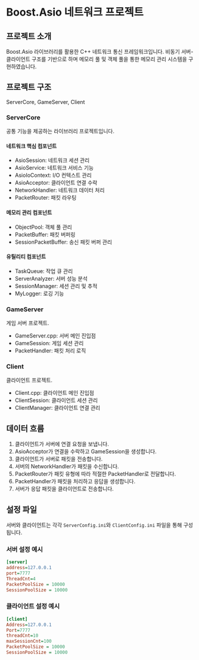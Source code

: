 # Boost.Asio 네트워크 프로젝트

## 프로젝트 소개

Boost.Asio 라이브러리를 활용한 C++ 네트워크 통신 프레임워크입니다. 
비동기 서버-클라이언트 구조를 기반으로 하며 메모리 풀 및 객체 풀을 통한 메모리 관리 시스템을 구현하였습니다.

## 프로젝트 구조

ServerCore, GameServer, Client

### ServerCore

공통 기능을 제공하는 라이브러리 프로젝트입니다.

#### 네트워크 핵심 컴포넌트
- AsioSession: 네트워크 세션 관리
- AsioService: 네트워크 서비스 기능
- AsioIoContext: I/O 컨텍스트 관리
- AsioAcceptor: 클라이언트 연결 수락
- NetworkHandler: 네트워크 데이터 처리
- PacketRouter: 패킷 라우팅

#### 메모리 관리 컴포넌트
- ObjectPool: 객체 풀 관리
- PacketBuffer: 패킷 버퍼링
- SessionPacketBuffer: 송신 패킷 버퍼 관리

#### 유틸리티 컴포넌트
- TaskQueue: 작업 큐 관리
- ServerAnalyzer: 서버 성능 분석
- SessionManager: 세션 관리 및 추적
- MyLogger: 로깅 기능

### GameServer

게임 서버 프로젝트.

- GameServer.cpp: 서버 메인 진입점
- GameSession: 게임 세션 관리
- PacketHandler: 패킷 처리 로직

### Client

클라이언트 프로젝트.

- Client.cpp: 클라이언트 메인 진입점
- ClientSession: 클라이언트 세션 관리
- ClientManager: 클라이언트 연결 관리

## 데이터 흐름

1. 클라이언트가 서버에 연결 요청을 보냅니다.
2. AsioAcceptor가 연결을 수락하고 GameSession을 생성합니다.
3. 클라이언트가 서버로 패킷을 전송합니다.
4. 서버의 NetworkHandler가 패킷을 수신합니다.
5. PacketRouter가 패킷 유형에 따라 적절한 PacketHandler로 전달합니다.
6. PacketHandler가 패킷을 처리하고 응답을 생성합니다.
7. 서버가 응답 패킷을 클라이언트로 전송합니다.

## 설정 파일

서버와 클라이언트는 각각 `ServerConfig.ini`와 `ClientConfig.ini` 파일을 통해 구성됩니다.

### 서버 설정 예시

```ini
[server]
address=127.0.0.1
port=7777
ThreadCnt=4
PacketPoolSize = 10000
SessionPoolSize = 10000
```

### 클라이언트 설정 예시

```ini
[client]
Address=127.0.0.1
Port=7777
threadCnt=10
maxSessionCnt=100
PacketPoolSize = 10000
SessionPoolSize = 10000
```
